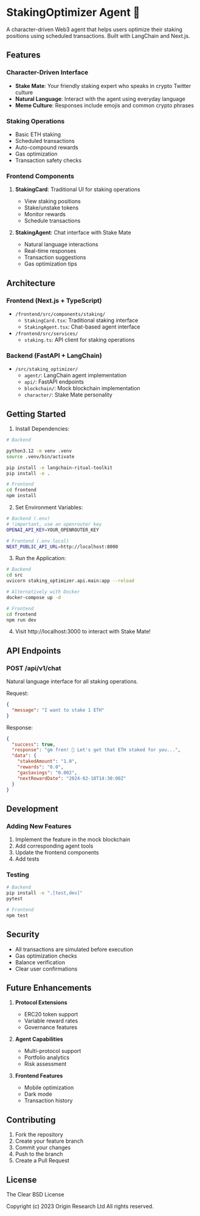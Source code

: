 # StakingOptimizer Agent 🥩

A character-driven Web3 agent that helps users optimize their staking positions using scheduled transactions. Built with LangChain and Next.js.

## Features

### Character-Driven Interface
- **Stake Mate**: Your friendly staking expert who speaks in crypto Twitter culture
- **Natural Language**: Interact with the agent using everyday language
- **Meme Culture**: Responses include emojis and common crypto phrases

### Staking Operations
- Basic ETH staking
- Scheduled transactions
- Auto-compound rewards
- Gas optimization
- Transaction safety checks

### Frontend Components
1. **StakingCard**: Traditional UI for staking operations
   - View staking positions
   - Stake/unstake tokens
   - Monitor rewards
   - Schedule transactions

2. **StakingAgent**: Chat interface with Stake Mate
   - Natural language interactions
   - Real-time responses
   - Transaction suggestions
   - Gas optimization tips

## Architecture

### Frontend (Next.js + TypeScript)
- `/frontend/src/components/staking/`
  - `StakingCard.tsx`: Traditional staking interface
  - `StakingAgent.tsx`: Chat-based agent interface
- `/frontend/src/services/`
  - `staking.ts`: API client for staking operations

### Backend (FastAPI + LangChain)
- `/src/staking_optimizer/`
  - `agent/`: LangChain agent implementation
  - `api/`: FastAPI endpoints
  - `blockchain/`: Mock blockchain implementation
  - `character/`: Stake Mate personality

## Getting Started

1. Install Dependencies:
```bash
# Backend

python3.12 -m venv .venv
source .venv/bin/activate

pip install -e langchain-ritual-toolkit
pip install -e .

# Frontend
cd frontend
npm install
```

2. Set Environment Variables:
```bash
# Backend (.env)
# !important, use an openrouter key
OPENAI_API_KEY=YOUR_OPENROUTER_KEY

# Frontend (.env.local)
NEXT_PUBLIC_API_URL=http://localhost:8000
```

3. Run the Application:
```bash
# Backend
cd src
uvicorn staking_optimizer.api.main:app --reload

# Alternatively with Docker
docker-compose up -d

# Frontend
cd frontend
npm run dev
```

4. Visit http://localhost:3000 to interact with Stake Mate!

## API Endpoints

### POST /api/v1/chat
Natural language interface for all staking operations.

Request:
```json
{
  "message": "I want to stake 1 ETH"
}
```

Response:
```json
{
  "success": true,
  "response": "gm fren! 🚀 Let's get that ETH staked for you...",
  "data": {
    "stakedAmount": "1.0",
    "rewards": "0.0",
    "gasSavings": "0.002",
    "nextRewardDate": "2024-02-18T14:30:00Z"
  }
}
```

## Development

### Adding New Features
1. Implement the feature in the mock blockchain
2. Add corresponding agent tools
3. Update the frontend components
4. Add tests

### Testing
```bash
# Backend
pip install -e ".[test,dev]"
pytest

# Frontend
npm test
```

## Security

- All transactions are simulated before execution
- Gas optimization checks
- Balance verification
- Clear user confirmations

## Future Enhancements

1. **Protocol Extensions**
   - ERC20 token support
   - Variable reward rates
   - Governance features

2. **Agent Capabilities**
   - Multi-protocol support
   - Portfolio analytics
   - Risk assessment

3. **Frontend Features**
   - Mobile optimization
   - Dark mode
   - Transaction history

## Contributing

1. Fork the repository
2. Create your feature branch
3. Commit your changes
4. Push to the branch
5. Create a Pull Request

## License

The Clear BSD License

Copyright (c) 2023 Origin Research Ltd
All rights reserved.